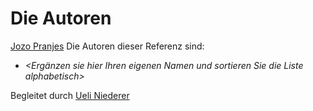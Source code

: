 # Die Autoren
[Jozo Pranjes](prjo.md)
Die Autoren dieser Referenz sind:

* *<Ergänzen sie hier Ihren eigenen Namen und sortieren Sie die Liste alphabetisch>*

Begleitet durch [Ueli Niederer](niue.md)